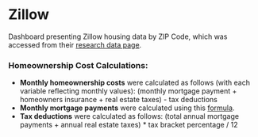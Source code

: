 # Zillow
Dashboard presenting Zillow housing data by ZIP Code, which was accessed from their [research data page](https://www.zillow.com/research/data/).

### Homeownership Cost Calculations:
- **Monthly homeownership costs** were calculated as follows (with each variable reflecting monthly values): (monthly mortgage payment + homeowners insurance + real estate taxes) - tax deductions
- **Monthly mortgage payments** were calculated using this [formula](https://superuser.com/a/871411).
- **Tax deductions** were calculated as follows: (total annual mortgage payments + annual real estate taxes) * tax bracket percentage / 12 
